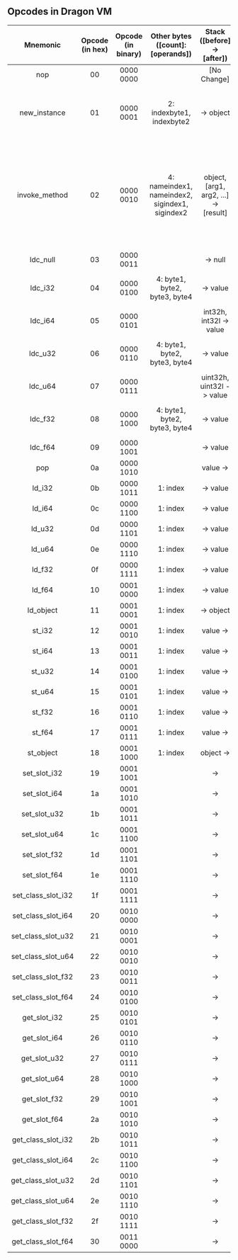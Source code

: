 ## Opcodes in Dragon VM


| Mnemonic | Opcode (in hex) | Opcode (in binary) | Other bytes ([count]: [operands]) | Stack ([before] -> [after]) | Description |
|:--------:|:---------------:|:------------------:|:---------------------------------------:|:---------------------------:|:-----------:|
| nop                    |   00   |   0000 0000   |        | [No Change] | do nothing |
| new_instance           |   01   |   0000 0001   | 2: indexbyte1, indexbyte2 | -> object | create an instance of a class, which is identified by ***#index***(`indexbyte1 << 8 + indexbyte2`) in constant pool. |
| invoke_method          |   02   |   0000 0010   | 4: nameindex1, nameindex2, sigindex1, sigindex2 | object, [arg1, arg2, ...] -> [result] | invoke method on object and puts the result on the stack (might be void); the method is identified by nameindex(`nameindex1 << 8 + nameindex2`) and sigindex(`sigindex1 << 8 + sigindex2`) in constant pool. |
| ldc_null               |   03   |   0000 0011   |        | -> null | push a ***null*** object onto the stack |
| ldc_i32                |   04   |   0000 0100   | 4: byte1, byte2, byte3, byte4 | -> value | push an ***#int32***(`byte1 << 24 + byte2 << 16 + byte3 << 8 + byte4`) onto the stack |
| ldc_i64                |   05   |   0000 0101   |        | int32h, int32l -> value | push a ***#int64***(`int32h << 32 + int32l`) |
| ldc_u32                |   06   |   0000 0110   | 4: byte1, byte2, byte3, byte4 | -> value | push a ***#uint32***(`byte1 << 24 + byte2 << 16 + byte3 << 8 + byte4`) onto the stack |
| ldc_u64                |   07   |   0000 0111   |        | uint32h, uint32l -> value | push a ***#uint64***(`uint32h << 32 + uint32l`) |
| ldc_f32                |   08   |   0000 1000   | 4: byte1, byte2, byte3, byte4 | -> value | push a ***#float***(`byte1 << 24 + byte2 << 16 + byte3 << 8 + byte4`) onto the stack |
| ldc_f64                |   09   |   0000 1001   |        | -> value | desc |
| pop                    |   0a   |   0000 1010   |        | value -> | drop the top of stack |
| ld_i32                 |   0b   |   0000 1011   | 1: index | -> value | load an int32 from register ***#index***  |
| ld_i64                 |   0c   |   0000 1100   | 1: index | -> value | load an int64 from register ***#index***  |
| ld_u32                 |   0d   |   0000 1101   | 1: index | -> value | load a uint32 from register ***#index***  |
| ld_u64                 |   0e   |   0000 1110   | 1: index | -> value | load a uint64 from register ***#index***  |
| ld_f32                 |   0f   |   0000 1111   | 1: index | -> value | load a float from register ***#index***  |
| ld_f64                 |   10   |   0001 0000   | 1: index | -> value | load a double from register ***#index***  |
| ld_object              |   11   |   0001 0001   | 1: index | -> object | load an object from register ***#index***  |
| st_i32                 |   12   |   0001 0010   | 1: index | value -> | store an int32 to register ***#index***  |
| st_i64                 |   13   |   0001 0011   | 1: index | value -> | store an int64 to register ***#index***  |
| st_u32                 |   14   |   0001 0100   | 1: index | value -> | store a uint32 to register ***#index***  |
| st_u64                 |   15   |   0001 0101   | 1: index | value -> | store a uint64 to register ***#index***  |
| st_f32                 |   16   |   0001 0110   | 1: index | value -> | store a float to register ***#index***  |
| st_f64                 |   17   |   0001 0111   | 1: index | value -> | store a double to register ***#index***  |
| st_object              |   18   |   0001 1000   | 1: index | object -> | store an object to register ***#index***  |
| set_slot_i32           |   19   |   0001 1001   |        | -> | desc |
| set_slot_i64           |   1a   |   0001 1010   |        | -> | desc |
| set_slot_u32           |   1b   |   0001 1011   |        | -> | desc |
| set_slot_u64           |   1c   |   0001 1100   |        | -> | desc |
| set_slot_f32           |   1d   |   0001 1101   |        | -> | desc |
| set_slot_f64           |   1e   |   0001 1110   |        | -> | desc |
| set_class_slot_i32     |   1f   |   0001 1111   |        | -> | desc |
| set_class_slot_i64     |   20   |   0010 0000   |        | -> | desc |
| set_class_slot_u32     |   21   |   0010 0001   |        | -> | desc |
| set_class_slot_u64     |   22   |   0010 0010   |        | -> | desc |
| set_class_slot_f32     |   23   |   0010 0011   |        | -> | desc |
| set_class_slot_f64     |   24   |   0010 0100   |        | -> | desc |
| get_slot_i32           |   25   |   0010 0101   |        | -> | desc |
| get_slot_i64           |   26   |   0010 0110   |        | -> | desc |
| get_slot_u32           |   27   |   0010 0111   |        | -> | desc |
| get_slot_u64           |   28   |   0010 1000   |        | -> | desc |
| get_slot_f32           |   29   |   0010 1001   |        | -> | desc |
| get_slot_f64           |   2a   |   0010 1010   |        | -> | desc |
| get_class_slot_i32     |   2b   |   0010 1011   |        | -> | desc |
| get_class_slot_i64     |   2c   |   0010 1100   |        | -> | desc |
| get_class_slot_u32     |   2d   |   0010 1101   |        | -> | desc |
| get_class_slot_u64     |   2e   |   0010 1110   |        | -> | desc |
| get_class_slot_f32     |   2f   |   0010 1111   |        | -> | desc |
| get_class_slot_f64     |   30   |   0011 0000   |        | -> | desc |
